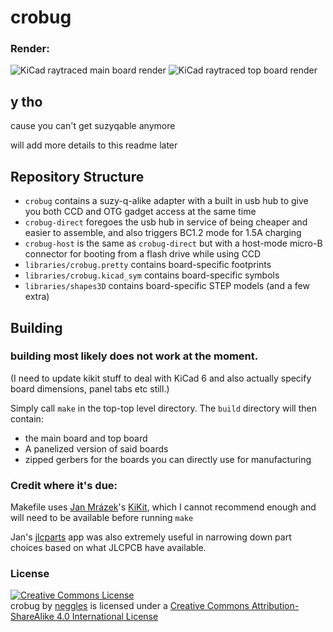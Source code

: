 # crobug

### Render:

![KiCad raytraced main board render](assets/crobug-render.png)
![KiCad raytraced top board render](assets/crobug-top-render.png)

## y tho

cause you can't get suzyqable anymore

will add more details to this readme later

## Repository Structure
- `crobug` contains a suzy-q-alike adapter with a built in usb hub to give you both CCD and OTG gadget access at the same time
- `crobug-direct` foregoes the usb hub in service of being cheaper and easier to assemble, and also triggers BC1.2 mode for 1.5A charging
- `crobug-host` is the same as `crobug-direct` but with a host-mode micro-B connector for booting from a flash drive while using CCD
- `libraries/crobug.pretty` contains board-specific footprints
- `libraries/crobug.kicad_sym` contains board-specific symbols
- `libraries/shapes3D` contains board-specific STEP models (and a few extra)

## Building

### **building most likely does not work at the moment.** 
(I need to update kikit stuff to deal with KiCad 6 and also actually specify board dimensions, panel tabs etc still.)


Simply call `make` in the top-top level directory. The `build` directory will then contain:

- the main board and top board
- A panelized version of said boards
- zipped gerbers for the boards you can directly use for manufacturing

### Credit where it's due:

Makefile uses [Jan Mrázek](https://github.com/yaqwsx)'s [KiKit](https://github.com/yaqwsx/KiKit),
which I cannot recommend enough and will need to be available before running `make`

Jan's [jlcparts](https://yaqwsx.github.io/jlcparts/) app was also extremely useful in narrowing 
down part choices based on what JLCPCB have available.

### License
<a rel="license" href="http://creativecommons.org/licenses/by-sa/4.0/">
<img alt="Creative Commons License" style="border-width:0" src="https://i.creativecommons.org/l/by-sa/4.0/88x31.png" />
</a><br /><span xmlns:dct="http://purl.org/dc/terms/" property="dct:title">crobug</span> by
<a xmlns:cc="http://creativecommons.org/ns#" href="https://github.com/neggles" property="cc:attributionName" rel="cc:attributionURL">neggles</a>
is licensed under a
<a rel="license" href="http://creativecommons.org/licenses/by-sa/4.0/">
Creative Commons Attribution-ShareAlike 4.0 International License
</a>


